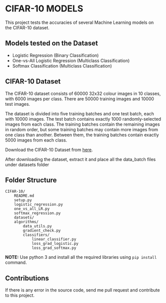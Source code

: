 # CIFAR-10 MODELS

This project tests the accuracies of several Machine Learning models on the CIFAR-10 dataset.

## Models tested on the Dataset

* Logistic Regression (Binary Classification)
* One-vs-All Logistic Regression (Multiclass Classification)
* Softmax Classification (Multiclass Classification)

## CIFAR-10 Dataset
The CIFAR-10 dataset consists of 60000 32x32 colour images in 10 classes, with 6000 images per class. There are 50000 training images and 10000 test images. 

The dataset is divided into five training batches and one test batch, each with 10000 images. The test batch contains exactly 1000 randomly-selected images from each class. The training batches contain the remaining images in random order, but some training batches may contain more images from one class than another. Between them, the training batches contain exactly 5000 images from each class. 

Download the CIFAR-10 Dataset from [here](http://www.cs.toronto.edu/~kriz/cifar.html).

After downloading the dataset, extract it and place all the data_batch files under datasets folder

## Folder Structure

```
CIFAR-10/
    README.md
    setup.py
    logistic_regression.py
    one_vs_all_LR.py
    softmax_regression.py
    datasets/
    algorithms/
        data_utils.py
        gradient_check.py
        classifiers/
            linear_classifier.py
            loss_grad_logistic.py
            loss_grad_softmax.py
```

**NOTE:** Use python 3 and install all the required libraries using `pip install` command.

## Contributions

If there is any error in the source code, send me pull request and contribute to this project.